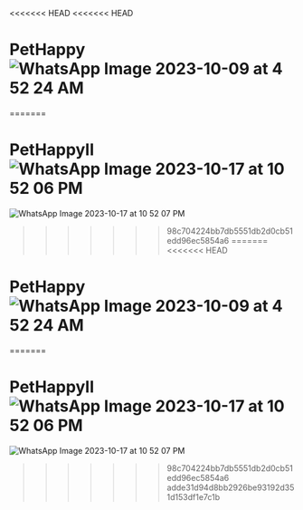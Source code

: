 <<<<<<< HEAD
<<<<<<< HEAD
# PetHappy![WhatsApp Image 2023-10-09 at 4 52 24 AM](https://github.com/GustaCortez/PetHappy/assets/93358662/6f5513d4-099f-4369-b61f-34f4f9e8e9e9)
=======
# PetHappyII![WhatsApp Image 2023-10-17 at 10 52 06 PM](https://github.com/GustaCortez/PetHappyII/assets/93358662/d7ecdbd5-24ee-4f2d-8d30-45f47aa8c9bd)
![WhatsApp Image 2023-10-17 at 10 52 07 PM](https://github.com/GustaCortez/PetHappyII/assets/93358662/44b8133d-4142-42c3-89ba-7e4a12539e3b)
>>>>>>> 98c704224bb7db5551db2d0cb51edd96ec5854a6
=======
<<<<<<< HEAD
# PetHappy![WhatsApp Image 2023-10-09 at 4 52 24 AM](https://github.com/GustaCortez/PetHappy/assets/93358662/6f5513d4-099f-4369-b61f-34f4f9e8e9e9)
=======
# PetHappyII![WhatsApp Image 2023-10-17 at 10 52 06 PM](https://github.com/GustaCortez/PetHappyII/assets/93358662/d7ecdbd5-24ee-4f2d-8d30-45f47aa8c9bd)
![WhatsApp Image 2023-10-17 at 10 52 07 PM](https://github.com/GustaCortez/PetHappyII/assets/93358662/44b8133d-4142-42c3-89ba-7e4a12539e3b)
>>>>>>> 98c704224bb7db5551db2d0cb51edd96ec5854a6
>>>>>>> adde31d94d8bb2926be93192d351d153df1e7c1b
